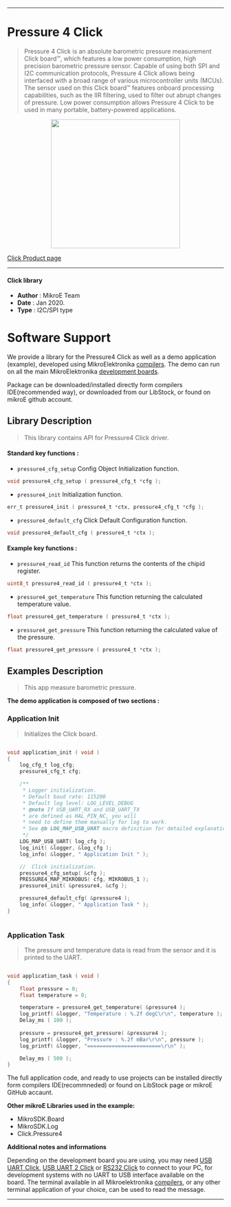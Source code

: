 
---
# Pressure 4 Click

> Pressure 4 Click is an absolute barometric pressure measurement Click board™, which features a low power consumption, high precision barometric pressure sensor. Capable of using both SPI and I2C communication protocols, Pressure 4 Click allows being interfaced with a broad range of various microcontroller units (MCUs). The sensor used on this Click board™ features onboard processing capabilities, such as the IIR filtering, used to filter out abrupt changes of pressure. Low power consumption allows Pressure 4 Click to be used in many portable, battery-powered applications.

<p align="center">
  <img src="https://download.mikroe.com/images/click_for_ide/pressure4_click.png" height=300px>
</p>

[Click Product page](https://www.mikroe.com/pressure-4-click)

---

#### Click library 

- **Author**        : MikroE Team
- **Date**          : Jan 2020.
- **Type**          : I2C/SPI type


# Software Support

We provide a library for the Pressure4 Click 
as well as a demo application (example), developed using MikroElektronika 
[compilers](https://shop.mikroe.com/compilers). 
The demo can run on all the main MikroElektronika [development boards](https://shop.mikroe.com/development-boards).

Package can be downloaded/installed directly form compilers IDE(recommended way), or downloaded from our LibStock, or found on mikroE github account. 

## Library Description

> This library contains API for Pressure4 Click driver.

#### Standard key functions :

- `pressure4_cfg_setup` Config Object Initialization function.
```c
void pressure4_cfg_setup ( pressure4_cfg_t *cfg ); 
```

- `pressure4_init` Initialization function.
```c
err_t pressure4_init ( pressure4_t *ctx, pressure4_cfg_t *cfg );
```

- `pressure4_default_cfg` Click Default Configuration function.
```c
void pressure4_default_cfg ( pressure4_t *ctx );
```

#### Example key functions :

- `pressure4_read_id` This function returns the contents of the chipid register.
```c
uint8_t pressure4_read_id ( pressure4_t *ctx );
```

- `pressure4_get_temperature` This function returning the calculated temperature value.
```c
float pressure4_get_temperature ( pressure4_t *ctx );
```

- `pressure4_get_pressure` This function returning the calculated value of the pressure.
```c
float pressure4_get_pressure ( pressure4_t *ctx );
```

## Examples Description

> This app measure barometric pressure.

**The demo application is composed of two sections :**

### Application Init 

> Initializes the Click board.

```c

void application_init ( void )
{
    log_cfg_t log_cfg;
    pressure4_cfg_t cfg;

    /** 
     * Logger initialization.
     * Default baud rate: 115200
     * Default log level: LOG_LEVEL_DEBUG
     * @note If USB_UART_RX and USB_UART_TX 
     * are defined as HAL_PIN_NC, you will 
     * need to define them manually for log to work. 
     * See @b LOG_MAP_USB_UART macro definition for detailed explanation.
     */
    LOG_MAP_USB_UART( log_cfg );
    log_init( &logger, &log_cfg );
    log_info( &logger, " Application Init " );

    //  Click initialization.
    pressure4_cfg_setup( &cfg );
    PRESSURE4_MAP_MIKROBUS( cfg, MIKROBUS_1 );
    pressure4_init( &pressure4, &cfg );

    pressure4_default_cfg( &pressure4 );
    log_info( &logger, " Application Task " );
}
  
```

### Application Task

> The pressure and temperature data is read from the sensor 
> and it is printed to the UART.

```c

void application_task ( void )
{
    float pressure = 0;
    float temperature = 0;

    temperature = pressure4_get_temperature( &pressure4 );
    log_printf( &logger, "Temperature : %.2f degC\r\n", temperature );
    Delay_ms ( 100 );
    
    pressure = pressure4_get_pressure( &pressure4 );
    log_printf( &logger, "Pressure : %.2f mBar\r\n", pressure );
    log_printf( &logger, "========================\r\n" );

    Delay_ms ( 500 );
} 

```

The full application code, and ready to use projects can be  installed directly form compilers IDE(recommneded) or found on LibStock page or mikroE GitHub accaunt.

**Other mikroE Libraries used in the example:** 

- MikroSDK.Board
- MikroSDK.Log
- Click.Pressure4

**Additional notes and informations**

Depending on the development board you are using, you may need 
[USB UART Click](https://shop.mikroe.com/usb-uart-click), 
[USB UART 2 Click](https://shop.mikroe.com/usb-uart-2-click) or 
[RS232 Click](https://shop.mikroe.com/rs232-click) to connect to your PC, for 
development systems with no UART to USB interface available on the board. The 
terminal available in all Mikroelektronika 
[compilers](https://shop.mikroe.com/compilers), or any other terminal application 
of your choice, can be used to read the message.



---